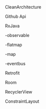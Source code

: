 CleanArchitecture

Github Api

RxJava

-observable 

-flatmap

-map

-eventbus

Retrofit

Room

RecyclerView

ConstraintLayout

